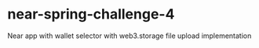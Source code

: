 # near-spring-challenge-4
 Near app with wallet selector with web3.storage file upload implementation
